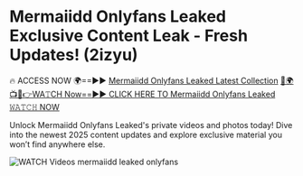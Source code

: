 # Mermaiidd Onlyfans Leaked Exclusive Content Leak - Fresh Updates! (2izyu)

🔥 ACCESS NOW 🌍==►► <a href="https://tinyurl.com/3fjeunct" rel="nofollow">Mermaiidd Onlyfans Leaked Latest Collection</a></h3>
[🔴🌍📺📱👉WA𝚃CH Now==►► CLICK HERE TO Mermaiidd Onlyfans Leaked 𝚆𝙰𝚃𝙲𝙷 NOW](https://tinyurl.com/3fjeunct)

Unlock Mermaiidd Onlyfans Leaked's private videos and photos today! Dive into the newest 2025 content updates and explore exclusive material you won’t find anywhere else.


<a href="https://tinyurl.com/3fjeunct" rel="nofollow" data-target="animated-image.originalLink"><img src="https://camo.githubusercontent.com/8a4f000d20f83aca3bf7ec5f350d767afa0574a8a352519fd8cfa583a6f93a33/68747470733a2f2f692e696d6775722e636f6d2f644a486b345a712e676966" alt="WATCH Videos" data-canonical-src="https://i.imgur.com/dJHk4Zq.gif" style="max-width: 100%; display: inline-block;" data-target="animated-image.originalImage"></a>
mermaiidd leaked onlyfans